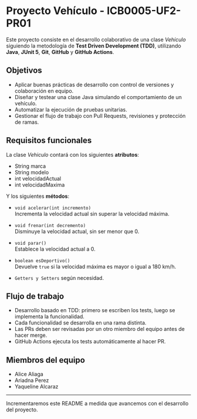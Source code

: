 # Proyecto Vehículo - ICB0005-UF2-PR01

Este proyecto consiste en el desarrollo colaborativo de una clase *Vehículo* siguiendo la metodología de **Test Driven Development (TDD)**, utilizando **Java**, **JUnit 5**, **Git**, **GitHub** y **GitHub Actions**.

## Objetivos

- Aplicar buenas prácticas de desarrollo con control de versiones y colaboración en equipo.
- Diseñar y testear una clase Java simulando el comportamiento de un vehículo.
- Automatizar la ejecución de pruebas unitarias.
- Gestionar el flujo de trabajo con Pull Requests, revisiones y protección de ramas.

## Requisitos funcionales
La clase *Vehiculo* contará con los siguientes **atributos**:
- String marca
- String modelo
- int velocidadActual
- int velocidadMaxima

Y los siguientes **métodos**:

- `void acelerar(int incremento)`  
  Incrementa la velocidad actual sin superar la velocidad máxima.

- `void frenar(int decremento)`  
  Disminuye la velocidad actual, sin ser menor que 0.

- `void parar()`  
  Establece la velocidad actual a 0.

- `boolean esDeportivo()`  
  Devuelve `true` si la velocidad máxima es mayor o igual a 180 km/h.

- `Getters y Setters` según necesidad.

## Flujo de trabajo
- Desarrollo basado en TDD: primero se escriben los tests, luego se implementa la funcionalidad.
- Cada funcionalidad se desarrolla en una rama distinta.
- Las PRs deben ser revisadas por un otro miembro del equipo antes de hacer merge.
- GitHub Actions ejecuta los tests automáticamente al hacer PR.

## Miembros del equipo
- Alice Aliaga 
- Ariadna Perez
- Yaqueline Alcaraz

--------------------------------------------------------------------------------------------------------------------
Incrementaremos este README a medida que avancemos con el desarrollo del proyecto.

